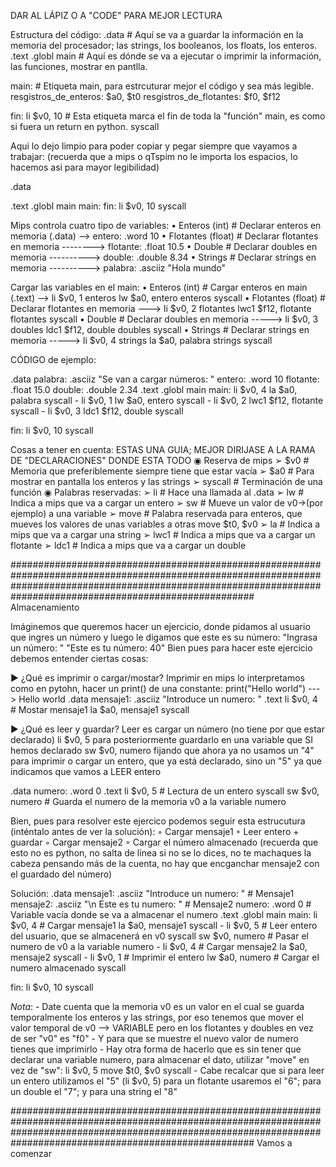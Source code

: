 DAR AL LÁPIZ O A "CODE" PARA MEJOR LECTURA

Estructura del código:
.data
    # Aquí se va a guardar la información en la memoria del procesador; las strings, los booleanos, los floats, los enteros.
.text
.globl main
    # Aquí es dónde se va a ejecutar o imprimir la información, las funciones, mostrar en pantlla.

main: # Etiqueta main, para estrcuturar mejor el código y sea más legible.
resgistros_de_enteros: $a0, $t0
resgistros_de_flotantes: $f0, $f12

fin: li $v0, 10  # Esta etiqueta marca el fin de toda la "función" main, es como si fuera un return en python.
     syscall

Aqui lo dejo limpio para poder copiar y pegar siempre que vayamos a trabajar:  (recuerda que a mips o qTspim no le importa los espacios, lo hacemos asi para mayor legibilidad)

.data

.text
.globl main
main:
fin: li $v0, 10
     syscall


Mips controla cuatro tipo de variables:
      • Enteros (int)        # Declarar enteros en memoria (.data) --> entero:  .word 10
      • Flotantes (float)    # Declarar flotantes en memoria --------> flotante: .float 10.5
      • Double               # Declarar doubles en memoria ----------> double:   .double 8.34
      • Strings              # Declarar strings en memoria ----------> palabra:  .asciiz "Hola mundo"


Cargar las variables en el main:
      • Enteros (int)        # Cargar enteros en main (.text) --> li $v0, 1
        enteros                                                   lw $a0, entero
        enteros                                                   syscall
      • Flotantes (float)    # Declarar flotantes en memoria ---> li $v0, 2
        flotantes                                                 lwc1 $f12, flotante 
        flotantes                                                 syscall
      • Double               # Declarar doubles en memoria -----> li $v0, 3
        doubles                                                   ldc1 $f12, double
        doubles                                                   syscall
      • Strings              # Declarar strings en memoria -----> li $v0, 4
        strings                                                   la $a0, palabra
        strings                                                   syscall

CÓDIGO de ejemplo:

.data
  palabra: .asciiz "Se van a cargar números: "
  entero: .word 10
  flotante: .float 15.0
  double: .double 2.34
.text
.globl main
    main:
          li $v0, 4
          la $a0, palabra
          syscall
          -
          li $v0, 1
          lw $a0, entero
          syscall
          -
          li $v0, 2
          lwc1 $f12, flotante
          syscall
          -
          li $v0, 3
          ldc1 $f12, double
          syscall
          
fin: li $v0, 10
     syscall



Cosas a tener en cuenta: ESTAS UNA GUIA; MEJOR DIRIJASE A LA RAMA DE "DECLARACIONES" DONDE ESTA TODO 
   ◉ Reserva de mips
      ➢ $v0         # Memoria que preferiblemente siempre tiene que estar vacía
      ➢ $a0         # Para mostrar en pantalla los enteros y las strings
      ➢ syscall     # Terminación de una función 
   ◉ Palabras reservadas: 
      ➢ li          # Hace una llamada al .data
      ➢ lw          # Indica a mips que va a cargar un entero
      ➢ sw	     # Mueve un valor de v0->(por ejemplo) a una variable
      ➢ move	     # Palabra reservada para enteros, que mueves los valores de unas variables a otras move $t0, $v0
      ➢ la          # Indica a mips que va a cargar una string
      ➢ lwc1        # Indica a mips que va a cargar un flotante
      ➢ ldc1        # Indica a mips que va a cargar un double



####################################################################################################################################################################################################################
Almacenamiento

Imáginemos que queremos hacer un ejercicio, donde pidamos al usuario que ingres un número y luego le digamos que este es su número:
"Ingrasa un número: "
"Este es tu número: 40"
Bien pues para hacer este ejercicio debemos entender ciertas cosas:

▶ ¿Qué es imprimir o cargar/mostar?
Imprimir en mips lo interpretamos como en pytohn, hacer un print() de una constante: print("Hello world") ---> Hello world
.data
mensaje1: .asciiz "Introduce un numero: "
.text
    li $v0, 4         # Mostar mensaje1
	la $a0, mensaje1
	syscall

▶ ¿Qué es leer y guardar?
Leer es cargar un número (no tiene por que estar declarado) li $v0, 5 para posteriormente guardarlo en una variable que SI hemos declarado sw $v0, numero
fijando que ahora ya no usamos un "4" para imprimir o cargar un entero, que ya está declarado, sino un "5" ya que indicamos que vamos a LEER entero

.data
    	numero: .word 0
.text
        li $v0, 5        # Lectura de un entero
        syscall
        sw $v0, numero    # Guarda el numero de la memoria v0 a la variable numero

Bien, pues para resolver este ejercico podemos seguir esta estrucutura (inténtalo antes de ver la solución):
    ◦ Cargar mensaje1
    ◦ Leer entero + guardar
    ◦ Cargar mensaje2
    ◦ Cargar el número almacenado (recuerda que esto no es python, no salta de línea si no se lo dices, no te machaques la cabeza pensando más de la cuenta, no hay que 
    encganchar mensaje2 con el guardado del número)

Solución:
.data
	mensaje1: .asciiz "Introduce un numero: " 	# Mensaje1
	mensaje2: .asciiz "\n Este es tu numero: "	# Mensaje2
	numero: .word 0					# Variable vacía donde se va a almacenar el numero
.text
.globl main
    main:
	li $v0, 4         # Cargar mensaje1
	la $a0, mensaje1
	syscall
    - 
	li $v0, 5         # Leer entero del usuario, que se almacenerá en v0
	syscall
	sw $v0, numero    # Pasar el numero de v0 a la variable numero
    -
	li $v0, 4	  # Cargar mensaje2
	la $a0, mensaje2
	syscall
    -
	li $v0, 1	# Imprimir el entero
	lw $a0, numero	# Cargar el numero almacenado
	syscall
	
          
fin: li $v0, 10
     syscall

*Nota*: - Date cuenta que la memoria v0 es un valor en el cual se guarda temporalmente los enteros y las strings, por eso tenemos que mover el valor temporal de v0 --> VARIABLE
		pero en los flotantes y doubles en vez de ser "v0" es "f0"
        - Y para que se muestre el nuevo valor de numero tienes que imprimirlo
	- Hay otra forma de hacerlo que es sin tener que declarar una variable numero, para almacenar el dato, utilizar "move" en vez de "sw": 
 		li $v0, 5
   		move $t0, $v0
     		syscall
        - Cabe recalcar que si para leer un entero utilizamos el "5" (li $v0, 5) para un flotante usaremos el "6"; para un double el "7"; y para una string el "8"

 ####################################################################################################################################################################################################################
Vamos a comenzar
